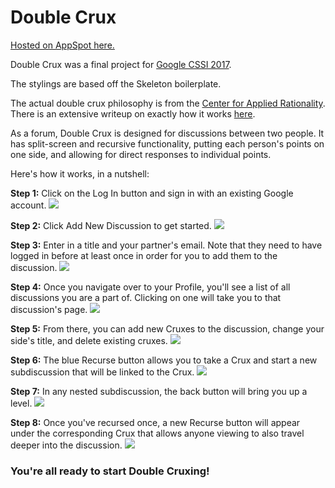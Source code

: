 # Double Crux

[Hosted on AppSpot here.](http://double-crux.appspot.com/)

Double Crux was a final project for [Google CSSI 2017](https://edu.google.com/resources/programs/computer-science-summer-institute/).

The stylings are based off the Skeleton boilerplate.

The actual double crux philosophy is from the [Center for Applied Rationality](http://rationality.org/). There is an extensive writeup on exactly how it works [here](http://rationality.org/resources/updates/2016/double-crux).

As a forum, Double Crux is designed for discussions between two people. It has split-screen and recursive functionality, putting each person's points on one side, and allowing for direct responses to individual points.

Here's how it works, in a nutshell:

**Step 1:** Click on the Log In button and sign in with an existing Google account.
![](http://double-crux.appspot.com/images/Screenshot%201.png)


**Step 2:** Click Add New Discussion to get started.
![](http://double-crux.appspot.com/images/Screenshot%202.png)


**Step 3:** Enter in a title and your partner's email. Note that they need to have logged in before at least once in order for you to add them to the discussion.
![](http://double-crux.appspot.com/images/Screenshot%203.png)


**Step 4:** Once you navigate over to your Profile, you'll see a list of all discussions you are a part of. Clicking on one will take you to that discussion's page.
![](http://double-crux.appspot.com/images/Screenshot%204.png)


**Step 5:** From there, you can add new Cruxes to the discussion, change your side's title, and delete existing cruxes.
![](http://double-crux.appspot.com/images/Screenshot%205.png)


**Step 6:** The blue Recurse button allows you to take a Crux and start a new subdiscussion that will be linked to the Crux.
![](http://double-crux.appspot.com/images/Screenshot%206.png)


**Step 7:** In any nested subdiscussion, the back button will bring you up a level.
![](http://double-crux.appspot.com/images/Screenshot%207.png)


**Step 8:** Once you've recursed once, a new Recurse button will appear under the corresponding Crux that allows anyone viewing to also travel deeper into the discussion.
![](http://double-crux.appspot.com/images/Screenshot%208.png)


### You're all ready to start Double Cruxing!
